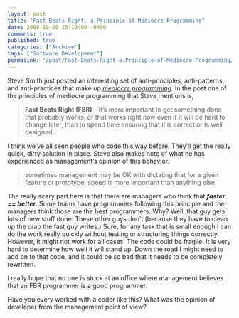 ```yaml
---
layout: post
title: "Fast Beats Right, a Principle of Mediocre Programming"
date: 2009-10-08 15:19:00 -0400
comments: true
published: true
categories: ["Archive"]
tags: ["Software Development"]
permalink: "/post/Fast-Beats-Right-a-Principle-of-Mediocre-Programming/"
---
```


<p>Steve Smith just posted an interesting set of anti-principles, anti-patterns, and anti-practices that make up <em><a href="http://stevesmithblog.com/blog/principles-patterns-and-practices-of-mediocre-programming/" target="_blank">mediocre programming</a></em>. In the post one of the principles of mediocre programming that Steve mentions is,</p>
<blockquote>
<p><strong>Fast Beats Right (FBR)</strong> &ndash; It&rsquo;s more important to get something done that probably works, or that works right now even if it will be hard to change later, than to spend time ensuring that it is correct or is well designed.</p>
</blockquote>
<p>I think we&rsquo;ve all seen people who code this way before. They&rsquo;ll get the really quick, dirty solution in place. Steve also makes note of what he has experienced as management&rsquo;s opinion of this behavior.</p>
<blockquote>
<p>sometimes management may be OK with dictating that for a given feature or prototype, speed is more important than anything else</p>
</blockquote>
<p>The really scary part here is that there are managers who think that <strong><em>faster == better</em></strong>. Some teams have programmers following this principle and the managers think those are the best programmers. Why? Well, that guy gets lots of new stuff done. These other guys don&rsquo;t (because they have to clean up the crap the fast guy writes.) Sure, for any task that is small enough I can do the work really quickly without testing or structuring things correctly. However, it might not work for all cases. The code could be fragile. It is very hard to determine how well it will stand up. Down the road I might need to add on to that code, and it could be so bad that it needs to be completely rewritten.</p>
<p>I really hope that no one is stuck at an office where management believes that an FBR programmer is a good programmer.</p>
<p>Have you every worked with a coder like this? What was the opinion of developer from the management point of view?</p>
